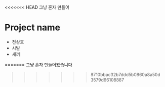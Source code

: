 <<<<<<< HEAD
그냥 혼자 만들어 
# Project name
* 전상호
* 시발
* 새끼

=======
그냥 혼자 만들어봤습니다
>>>>>>> 8710bbac32b7ddd5b0860a8a50d3579d66108887
